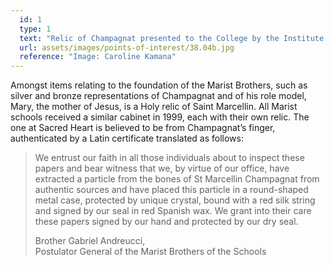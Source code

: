 ```yaml
---
  id: 1
  type: 1
  text: "Relic of Champagnat presented to the College by the Institute of Marist Brothers to mark his canonisation in 1999."
  url: assets/images/points-of-interest/38.04b.jpg
  reference: "Image: Caroline Kamana"
---
```

Amongst items relating to the foundation of the Marist Brothers, such as silver and bronze representations of Champagnat and of his role model, Mary, the mother of Jesus, is a Holy relic of Saint Marcellin. All Marist schools received a similar cabinet in 1999, each with their own relic. The one at Sacred Heart is believed to be from Champagnat’s finger, authenticated by a Latin certificate translated as follows:

> We entrust our faith in all those individuals about to inspect these papers and bear witness that we, by virtue of our office, have extracted a particle from the bones of St Marcellin Champagnat from authentic sources and have placed this particle in a round-shaped metal case, protected by unique crystal, bound with a red silk string and signed by our seal in red Spanish wax. We grant into their care these papers signed by our hand and protected by our dry seal.
> 
> <footer>Brother Gabriel Andreucci,</footer>
> <footer>Postulator General of the Marist Brothers of the Schools</footer>        